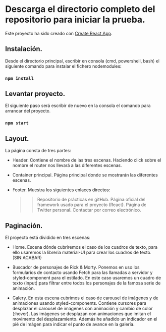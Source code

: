 # Descarga el directorio completo del repositorio para iniciar la prueba.

Este proyecto ha sido creado con [Create React App](https://github.com/facebook/create-react-app).

## Instalación.

Desde el directorio principal, escribir en consola (cmd, powershell, bash) el siguiente comando para instalar el fichero nodemodules:

### `npm install`

## Levantar proyecto.

El siguiente paso será escribir de nuevo en la consola el comando para arrancar del proyecto.

### `npm start`

## Layout.

La página consta de tres partes:

- Header.
  Contiene el nombre de las tres escenas. Haciendo click sobre el nombre el router nos llevará a las diferentes escenas.

- Container principal.
  Página principal donde se mostrarán las diferentes escenas.
  
- Footer.
  Muestra los siguientes enlaces directos:
  >> Repositorio de prácticas en gitHub.
  >> Página oficial del framework usado para el proyecto (React).
  >> Página de Twitter personal.
  >> Contactar por correo electrónico. 
  

## Paginación.

El proyecto está dividido en tres escenas:

- Home.
  Escena dónde cubriremos el caso de los cuadros de texto, para ello usaremos la libreria material-UI para crear los cuadros de texto. (SIN ACABAR)
  
- Buscador de personajes de Rick & Morty.
  Ponemos en uso los formularios de contacto usando Fetch para las llamadas a servidor y styled-component para el estilado. En este caso usaremos un cuadro de texto (input) para   filtrar entre todos los personajes de la famosa serie de animación.
  
- Galery.
  En esta escena cubrimos el caso de carousel de imágenes y de animaciones usando styled-components. Contiene cursores para desplazar el carousel de imágenes con animación y       cambio de color (:hover). Las imágenes se desplazan con animaciones que imitan el movimento del desplazamiento. Además he añadido un indicador en el pié de imágen para indicar   el punto de avance en la galería.


